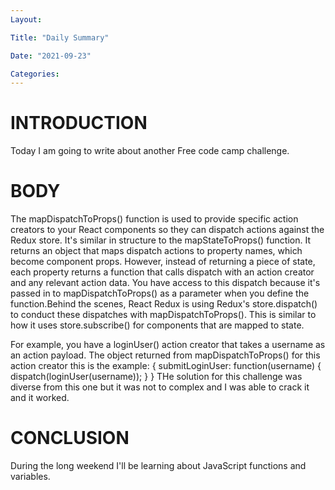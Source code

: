 ```yaml
---
Layout:

Title: "Daily Summary"

Date: "2021-09-23"

Categories:
---
```

# INTRODUCTION
Today I am going to write about another Free code camp challenge.

# BODY 
The mapDispatchToProps() function is used to provide specific action creators to your React components so they can dispatch actions against the Redux store. It's similar in structure to the mapStateToProps() function. It returns an object that maps dispatch actions to property names, which become component props. However, instead of returning a piece of state, each property returns a function that calls dispatch with an action creator and any relevant action data. You have access to this dispatch because it's passed in to mapDispatchToProps() as a parameter when you define the function.Behind the scenes, React Redux is using Redux's store.dispatch() to conduct these dispatches with mapDispatchToProps(). This is similar to how it uses store.subscribe() for components that are mapped to state.

For example, you have a loginUser() action creator that takes a username as an action payload. The object returned from mapDispatchToProps() for this action creator this is the example:
{
  submitLoginUser: function(username) {
    dispatch(loginUser(username));
  }
}
THe solution for this challenge was diverse from this one but it was not to complex and I was able to crack it and it worked. 

# CONCLUSION
During the long weekend I'll be learning about JavaScript functions and variables.
